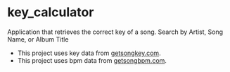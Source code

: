 # key_calculator
Application that retrieves the correct key of a song.  Search by Artist, Song Name, or Album Title


- This project uses key data from [getsongkey.com](https://getsongkey.com).
- This project uses bpm data from [getsongbpm.com](https://getsongbpm.com).
